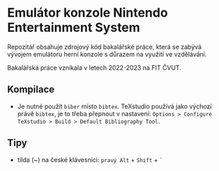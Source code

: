 # Emulátor konzole Nintendo Entertainment System

Repozitář obsahuje zdrojový kód bakalářské práce, která se zabývá vývojem emulátoru herní konzole s důrazem na využití ve vzdělávání.

Bakalářská práce vznikala v letech 2022-2023 na FIT ČVUT.

## Kompilace
- Je nutné použít `biber` místo `bibtex`. TeXstudio používá jako výchozí právě `bibtex`, je to třeba přepnout v nastavení: `Options > Configure TeXstudio > Build > Default Bibliography Tool`.

## Tipy
- tilda (~) na české klávesnici: `pravý Alt` + `Shift` + `` ` ``